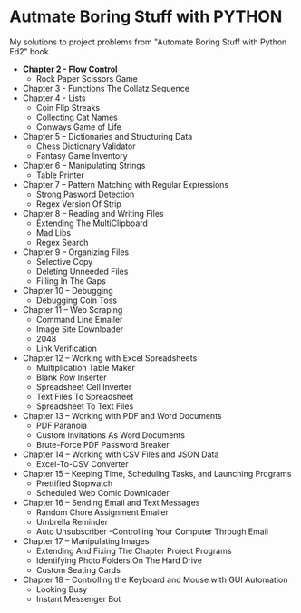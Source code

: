 # Autmate Boring Stuff with PYTHON
 My solutions to project problems from "Automate Boring Stuff with Python Ed2" book.
  
- **Chapter 2 - Flow Control**
  - Rock Paper Scissors Game
- Chapter 3 - Functions
The Collatz Sequence
- Chapter 4 - Lists
   - Coin Flip Streaks
   - Collecting Cat Names
   - Conways Game of Life
- Chapter 5 – Dictionaries and Structuring Data
    - Chess Dictionary Validator
    - Fantasy Game Inventory
- Chapter 6 – Manipulating Strings
    - Table Printer
 - Chapter 7 – Pattern Matching with Regular Expressions
    - Strong Pasword Detection
     - Regex Version Of Strip
  - Chapter 8 – Reading and Writing Files
    - Extending The MultiClipboard
    - Mad Libs
    - Regex Search
  - Chapter 9 – Organizing Files
    - Selective Copy
    - Deleting Unneeded Files
    - Filling In The Gaps
  - Chapter 10 – Debugging
    - Debugging Coin Toss
  - Chapter 11 – Web Scraping
    - Command Line Emailer
    - Image Site Downloader
    - 2048
    - Link Verification
  - Chapter 12 – Working with Excel Spreadsheets
    - Multiplication Table Maker
    - Blank Row Inserter
    - Spreadsheet Cell Inverter
    - Text Files To Spreadsheet
    - Spreadsheet To Text Files
  - Chapter 13 – Working with PDF and Word Documents
    - PDF Paranoia
    - Custom Invitations As Word Documents
    - Brute-Force PDF Password Breaker
  - Chapter 14 – Working with CSV Files and JSON Data
    - Excel-To-CSV Converter
  - Chapter 15 – Keeping Time, Scheduling Tasks, and Launching Programs
    - Prettified Stopwatch
    - Scheduled Web Comic Downloader
  - Chapter 16 – Sending Email and Text Messages
    - Random Chore Assignment Emailer
    - Umbrella Reminder
    - Auto Unsubscriber
    -Controlling Your Computer Through Email
  - Chapter 17 – Manipulating Images
    - Extending And Fixing The Chapter Project Programs
    - Identifying Photo Folders On The Hard Drive
    - Custom Seating Cards
  - Chapter 18 – Controlling the Keyboard and Mouse with GUI Automation
    - Looking Busy
    - Instant Messenger Bot
